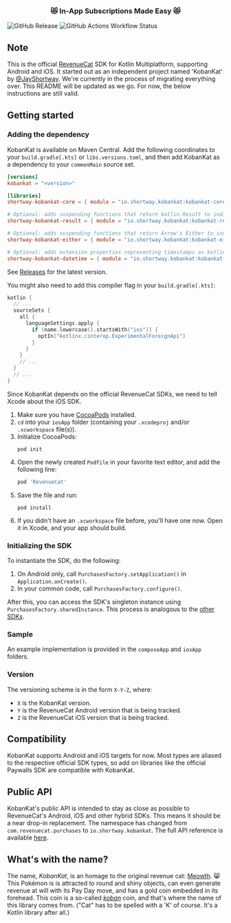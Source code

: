 <h3 align="center">😻 In-App Subscriptions Made Easy 😻</h3>  
  
![GitHub Release](https://img.shields.io/github/v/release/JayShortway/kobankat) 
![GitHub Actions Workflow Status](https://img.shields.io/github/actions/workflow/status/JayShortway/kobankat/main.yml)

## Note   
 
This is the official [RevenueCat](https://www.revenuecat.com/) SDK for Kotlin Multiplatform, supporting Android and iOS. It started out as an independent project named 'KobanKat' by [@JayShortway](https://github.com/JayShortway). We're currently in the process of migrating everything over. This README will be updated as we go. For now, the below instructions are still valid. 

## Getting started 

### Adding the dependency
KobanKat is available on Maven Central. Add the following coordinates to your `build.gradle[.kts]` or `libs.versions.toml`, and then add KobanKat as a dependency to your `commonMain` source set.  
```toml
[versions]
kobankat = "<version>"

[libraries]
shortway-kobankat-core = { module = "io.shortway.kobankat:kobankat-core", version.ref = "kobankat" }

# Optional: adds suspending functions that return kotlin.Result to indicate success / failure.
shortway-kobankat-result = { module = "io.shortway.kobankat:kobankat-result", version.ref = "kobankat" }

# Optional: adds suspending functions that return Arrow's Either to indicate success / failure.
shortway-kobankat-either = { module = "io.shortway.kobankat:kobankat-either", version.ref = "kobankat" }

# Optional: adds extension properties representing timestamps as kotlinx-datetime Instants.
shortway-kobankat-datetime = { module = "io.shortway.kobankat:kobankat-datetime", version.ref = "kobankat" }
```
See [Releases](../../releases) for the latest version.  

You might also need to add this compiler flag in your `build.gradle[.kts]`:
```kotlin
kotlin {
  // ...
  sourceSets {
    all {
      languageSettings.apply {
        if (name.lowercase().startsWith("ios")) {
          optIn("kotlinx.cinterop.ExperimentalForeignApi")
        }
      }
    }
    // ...
  }
  // ...
}
```

Since KobanKat depends on the official RevenueCat SDKs, we need to tell Xcode about the iOS SDK. 
1. Make sure you have [CocoaPods](https://cocoapods.org/) installed.
2. `cd` into your `iosApp` folder (containing your `.xcodeproj` and/or `.xcworkspace` file(s)).
3. Initialize CocoaPods:
   ```shell
   pod init
   ```
4. Open the newly created `Podfile` in your favorite text editor, and add the following line:
   ```ruby
   pod 'RevenueCat'
   ```
5. Save the file and run:
   ```shell
   pod install
   ```
6. If you didn't have an `.xcworkspace` file before, you'll have one now. Open it in Xcode, and your app should build. 

### Initializing the SDK
To instantiate the SDK, do the following:
1. On Android only, call `PurchasesFactory.setApplication()` in `Application.onCreate()`.
2. In your common code, call `PurchasesFactory.configure()`. 
  
After this, you can access the SDK's singleton instance using `PurchasesFactory.sharedInstance`. This process is analogous to the [other SDKs](https://www.revenuecat.com/docs/getting-started/configuring-sdk).

### Sample
An example implementation is provided in the `composeApp` and `iosApp` folders. 

### Version
The versioning scheme is in the form `X-Y-Z`, where:
* `X` is the KobanKat version.
* `Y` is the RevenueCat Android version that is being tracked.
* `Z` is the RevenueCat iOS version that is being tracked.

## Compatibility 
KobanKat supports Android and iOS targets for now. Most types are aliased to the respective official SDK types, so add on libraries like the official Paywalls SDK are compatible with KobanKat. 

## Public API
KobanKat's public API is intended to stay as close as possible to RevenueCat's Android, iOS and other hybrid SDKs. This means it should be a near drop-in replacement. The namespace has changed from `com.revenuecat.purchases` to `io.shortway.kobankat`. The full API reference is available [here](https://revenuecat.github.io/purchases-kmp/). 

## What's with the name?
The name, _KobanKat_, is an homage to the original revenue cat: [Meowth](https://bulbapedia.bulbagarden.net/wiki/Meowth_(Pok%C3%A9mon)). 😸 This Pokémon is is attracted to round and shiny objects, can even generate revenue at will with its Pay Day move, and has a gold coin embedded in its forehead. This coin is a so-called [_koban_](https://en.wikipedia.org/wiki/Koban_(coin)) coin, and that's where the name of this library comes from. ("Cat" has to be spelled with a 'K' of course. It's a Kotlin library after all.)
